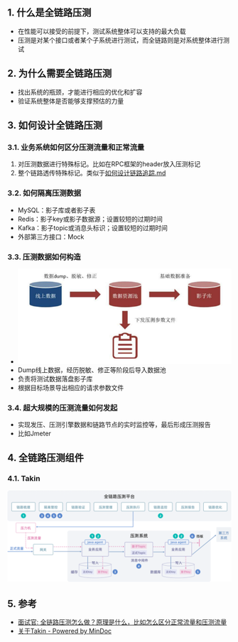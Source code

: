 ## 1. 什么是全链路压测
- 在性能可以接受的前提下，测试系统整体可以支持的最大负载
- 压测是对某个接口或者某个子系统进行测试，而全链路则是对系统整体进行测试


## 2. 为什么需要全链路压测
- 找出系统的瓶颈，才能进行相应的优化和扩容
- 验证系统整体是否能够支撑预估的力量
## 3. 如何设计全链路压测

### 3.1. 业务系统如何区分压测流量和正常流量
1. 对压测数据进行特殊标记。比如在RPC框架的header放入压测标记
2. 整个链路透传特殊标记。类似于[如何设计链路追踪.md](../Software_Engineering/Architecture/架构模式/微服务/如何设计链路追踪.md)
### 3.2. 如何隔离压测数据
- MySQL：影子库或者影子表
- Redis：影子key或影子数据源；设置较短的过期时间
- Kafka：影子topic或消息头标识；设置较短的过期时间
- 外部第三方接口：Mock
### 3.3. 压测数据如何构造
- ![](https://raw.githubusercontent.com/TDoct/images/master/1629516749_20210821113226280_2954.png)
- Dump线上数据，经历脱敏、修正等阶段后导入数据池
- 负责将测试数据落盘影子库
- 根据目标场景导出相应的请求参数文件
### 3.4. 超大规模的压测流量如何发起
- 实现发压、压测引擎数据和链路节点的实时监控等，最后形成压测报告
- 比如Jmeter
## 4. 全链路压测组件
### 4.1. Takin
![](https://raw.githubusercontent.com/TDoct/images/master/1647578988_20220318124941195_3711.png)
## 5. 参考
- [面试官: 全链路压测怎么做？原理是什么，比如怎么区分正常流量和压测流量](https://maimai.cn/web/gossip_detail?gid=29252593&egid=46a964b0f59c11ebb070801844e2d86c)
- [关于Takin \- Powered by MinDoc](https://docs.shulie.io/docs/opensource/opensource-1d2ckv049184j)
